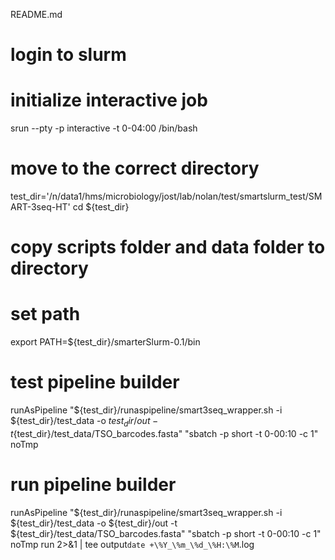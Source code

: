 README.md

# login to slurm

# initialize interactive job
srun --pty -p interactive -t 0-04:00 /bin/bash

# move to the correct directory
test_dir='/n/data1/hms/microbiology/jost/lab/nolan/test/smartslurm_test/SMART-3seq-HT'
cd ${test_dir}

# copy scripts folder and data folder to directory

# set path
export PATH=${test_dir}/smarterSlurm-0.1/bin

# test pipeline builder
runAsPipeline "${test_dir}/runaspipeline/smart3seq_wrapper.sh -i ${test_dir}/test_data -o ${test_dir}/out -t${test_dir}/test_data/TSO_barcodes.fasta" "sbatch -p short -t 0-00:10 -c 1" noTmp

# run pipeline builder
runAsPipeline "${test_dir}/runaspipeline/smart3seq_wrapper.sh -i ${test_dir}/test_data -o ${test_dir}/out -t ${test_dir}/test_data/TSO_barcodes.fasta" "sbatch -p short -t 0-00:10 -c 1" noTmp run 2>&1 | tee output`date +\%Y_\%m_\%d_\%H:\%M`.log